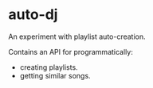 # auto-dj

An experiment with playlist auto-creation.

Contains an API for programmatically:
- creating playlists.
- getting similar songs.